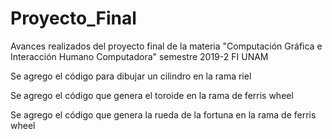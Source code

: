 ﻿# Proyecto_Final
Avances realizados del proyecto final de la materia "Computación Gráfica e Interacción Humano Computadora" semestre 2019-2 FI UNAM

Se agrego el código para dibujar un cilindro en la rama riel

Se agrego el código que genera el toroide en la rama de ferris wheel

Se agrego el código que genera la rueda de la fortuna en la rama de ferris wheel